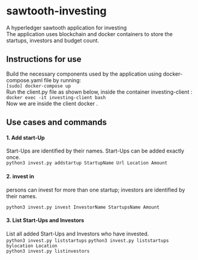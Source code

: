 # sawtooth-investing
A hyperledger sawtooth application for investing  
The application uses blockchain and docker containers to store the startups, investors and budget count.  

## Instructions for use
Build the necessary components used by the application using docker-compose.yaml file by running:  
  `[sudo] docker-compose up`  
  Run the client.py file as shown below, inside the container investing-client :  
  `docker exec -it investing-client bash`  
  Now we are inside the client docker
  .
## Use cases and commands
 #### 1. Add start-Up
 Start-Ups are identified by their names. Start-Ups can be added exactly once.  
  `python3 invest.py addstartup StartupName Url Location Amount`
 #### 2. invest in 
 persons can invest for more than one startup; investors are identified by their names.  
  
  `python3 invest.py invest InvestorName StartupsName Amount`  

 #### 3. List Start-Ups and Investors
 List all added Start-Ups and Investors who have invested.  
 `python3 invest.py liststartups`
 `python3 invest.py liststartups bylocation Location`  
 `python3 invest.py listinvestors`  
 
